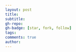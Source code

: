 ```yaml
---
layout: post
title:
subtitle: 
gh-repo:
gh-badge: [star, fork, follow]
tags: 
comments: true
author: 
---
```

